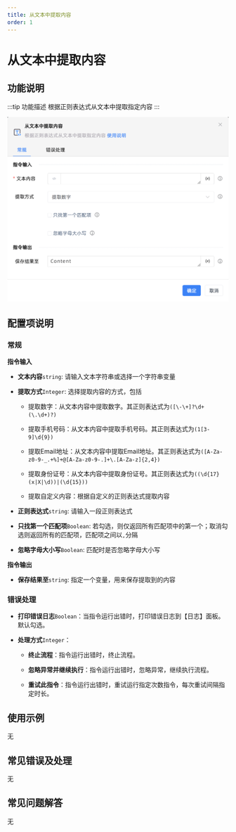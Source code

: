 ```yaml
---
title: 从文本中提取内容
order: 1
---
```


# 从文本中提取内容

## 功能说明

:::tip 功能描述
根据正则表达式从文本中提取指定内容
:::

![从文本中提取内容](../../../assets/从文本中提取内容_command.png)

## 配置项说明

### 常规

**指令输入**

- **文本内容**`string`: 请输入文本字符串或选择一个字符串变量

- **提取方式**`Integer`: 选择提取内容的方式，包括

    - 提取数字：从文本内容中提取数字。其正则表达式为`([\-\+]?\d+(\.\d+)?)`

    - 提取手机号码：从文本内容中提取手机号码。其正则表达式为`(1[3-9]\d{9})`

    - 提取Email地址：从文本内容中提取Email地址。其正则表达式为`([A-Za-z0-9-_.+%]+@[A-Za-z0-9-.]+\.[A-Za-z]{2,4})`
     
    - 提取身份证号：从文本内容中提取身份证号。其正则表达式为`((\d{17}(x|X|\d))|(\d{15}))`

    - 提取自定义内容：根据自定义的正则表达式提取内容

- **正则表达式**`string`: 请输入一段正则表达式

- **只找第一个匹配项**`Boolean`: 若勾选，则仅返回所有匹配项中的第一个；取消勾选则返回所有的匹配项，匹配项之间以`,`分隔

- **忽略字母大小写**`Boolean`: 匹配时是否忽略字母大小写


**指令输出**

- **保存结果至**`string`: 指定一个变量，用来保存提取到的内容

### 错误处理

- **打印错误日志**`Boolean`：当指令运行出错时，打印错误日志到【日志】面板。默认勾选。

- **处理方式**`Integer`：

    - **终止流程**：指令运行出错时，终止流程。

    - **忽略异常并继续执行**：指令运行出错时，忽略异常，继续执行流程。

    - **重试此指令**：指令运行出错时，重试运行指定次数指令，每次重试间隔指定时长。

## 使用示例
无

## 常见错误及处理

无

## 常见问题解答

无

